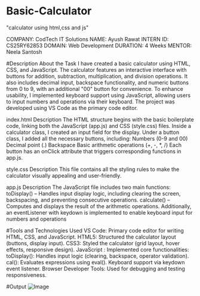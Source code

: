 # Basic-Calculator
"calculator using html,css and js"

COMPANY: CodTech IT Solutions
NAME: Ayush Rawat
INTERN ID: CS25RY62853
DOMAIN: Web Development
DURATION: 4 Weeks
MENTOR: Neela Santosh

#Description About the Task
I have created a basic calculator using HTML, CSS, and JavaScript. The calculator features an interactive interface with buttons for addition, subtraction, multiplication, and division operations. It also includes decimal input, backspace functionality, and numeric buttons from 0 to 9, with an additional "00" button for convenience.
To enhance usability, I implemented keyboard support using JavaScript, allowing users to input numbers and operations via their keyboard. The project was developed using VS Code as the primary code editor.

index.html Description
The HTML structure begins with the basic boilerplate code, linking both the JavaScript (app.js) and CSS (style.css) files. Inside a calculator class, I created an input field for the display. Under a button class, I added all the necessary buttons, including:
Numbers (0-9 and 00)
Decimal point (.)
Backspace
Basic arithmetic operations (+, -, *, /)
Each button has an onClick attribute that triggers corresponding functions in app.js.

style.css Description
This file contains all the styling rules to make the calculator visually appealing and user-friendly.

app.js Description
The JavaScript file includes two main functions:
toDisplay() – Handles input display logic, including clearing the screen, backspacing, and preventing consecutive operations.
calculate() – Computes and displays the result of the arithmetic operations.
Additionally, an eventListener with keydown is implemented to enable keyboard input for numbers and operations

#Tools and Technologies Used
VS Code:
Primary code editor for writing HTML, CSS, and JavaScript.
HTML5:
Structured the calculator layout (buttons, display input).
CSS3:
Styled the calculator (grid layout, hover effects, responsive design).
JavaScript :
Implemented core functionalities:
toDisplay(): Handles input logic (clearing, backspace, operator validation).
cal(): Evaluates expressions using eval().
Keyboard support via keydown event listener.
Browser Developer Tools:
Used for debugging and testing responsiveness.

#Output 
![Image](https://github.com/user-attachments/assets/71465f23-2da2-4f16-996e-bc4d469716e4)
